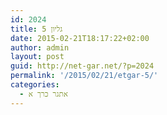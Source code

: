 ```yaml
---
id: 2024
title: גליון 5
date: 2015-02-21T18:17:22+02:00
author: admin
layout: post
guid: http://net-gar.net/?p=2024
permalink: '/2015/02/21/etgar-5/'
categories:
  - אתגר כרך א
---
```

